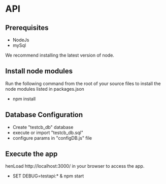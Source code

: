 API
==================

Prerequisites
--------------------------------------
- NodeJs
- mySql

We recommend installing the latest version of node.

Install node modules
--------------------
Run the following command from the root of your source files to install the node modules listed in packages.json
+ npm install

Database Configuration
----------------------
+ Create "testcb_db" database
+ execute or import "testcb_db.sql"
+ configure params in "configDB.js" file


Execute the app
--------------------------
henLoad http://localhost:3000/ in your browser to access the app.

+ SET DEBUG=testapi:* & npm start

